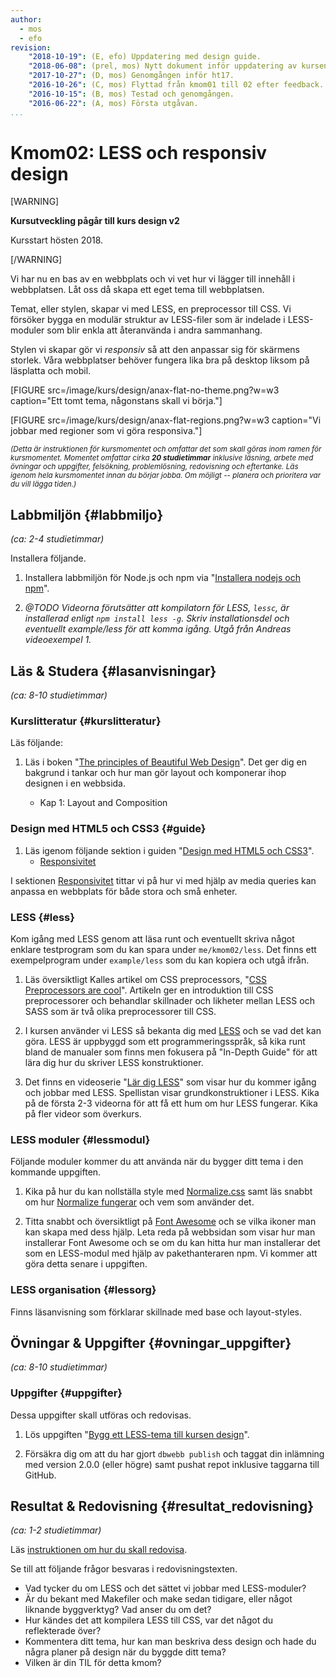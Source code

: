 ```yaml
---
author:
  - mos
  - efo
revision:
    "2018-10-19": (E, efo) Uppdatering med design guide.
    "2018-06-08": (prel, mos) Nytt dokument inför uppdatering av kursen.
    "2017-10-27": (D, mos) Genomgången inför ht17.
    "2016-10-26": (C, mos) Flyttad från kmom01 till 02 efter feedback.
    "2016-10-15": (B, mos) Testad och genomgången.
    "2016-06-22": (A, mos) Första utgåvan.
...
```

Kmom02: LESS och responsiv design
====================================

[WARNING]

**Kursutveckling pågår till kurs design v2**

Kursstart hösten 2018.

[/WARNING]


Vi har nu en bas av en webbplats och vi vet hur vi lägger till innehåll i webbplatsen. Låt oss då skapa ett eget tema till webbplatsen.

Temat, eller stylen, skapar vi med LESS, en preprocessor till CSS. Vi försöker bygga en modulär struktur av LESS-filer som är indelade i LESS-moduler som blir enkla att återanvända i andra sammanhang.

Stylen vi skapar gör vi *responsiv* så att den anpassar sig för skärmens storlek. Våra webbplatser behöver fungera lika bra på desktop liksom på läsplatta och mobil.

<!--
Vi behöver också fortsätta att bekanta oss generellt med begreppen webbdesign och användbarhet på webben. Det viktigt med förståelse för vissa grundkoncept inom området.

Vi börjar försiktigt för att se hur LESS fungerar tillsammans med Anax Flat och hur vi kan jobba med ett tema via moduler i LESS.

I nästa kmom bygger vi vidare på temat med grid-baserad layout. Så det kommer mera och det gör inget om du tar det lite lugnt med stylen i detta kmom.
-->



<!--more-->

[FIGURE src=/image/kurs/design/anax-flat-no-theme.png?w=w3 caption="Ett tomt tema, någonstans skall vi börja."]

[FIGURE src=/image/kurs/design/anax-flat-regions.png?w=w3 caption="Vi jobbar med regioner som vi göra responsiva."]



<small><i>(Detta är instruktionen för kursmomentet och omfattar det som skall göras inom ramen för kursmomentet. Momentet omfattar cirka **20 studietimmar** inklusive läsning, arbete med övningar och uppgifter, felsökning, problemlösning, redovisning och eftertanke. Läs igenom hela kursmomentet innan du börjar jobba. Om möjligt -- planera och prioritera var du vill lägga tiden.)</i></small>



Labbmiljön  {#labbmiljo}
---------------------------------

*(ca: 2-4 studietimmar)*

Installera följande.

1. Installera labbmiljön för Node.js och npm via "[Installera nodejs och npm](labbmiljo/node-och-npm)".

1. _@TODO Videorna förutsätter att kompilatorn för LESS, `lessc`, är installerad enligt `npm install less -g`. Skriv installationsdel och eventuellt example/less för att komma igång. Utgå från Andreas videoexempel 1._



Läs & Studera  {#lasanvisningar}
---------------------------------

*(ca: 8-10 studietimmar)*



### Kurslitteratur  {#kurslitteratur}

Läs följande:

1. Läs i boken "[The principles of Beautiful Web Design](kunskap/boken-the-principles-of-beautiful-web-design)". Det ger dig en bakgrund i tankar och hur man gör layout och komponerar ihop designen i en webbsida.

    * Kap 1: Layout and Composition



### Design med HTML5 och CSS3  {#guide}

1. Läs igenom följande sektion i guiden "[Design med HTML5 och CSS3](guide/design-med-html5-och-css3)".
    * [Responsivitet](guide/design-med-html5-och-css3/responsivitet)

I sektionen [Responsivitet](guide/design-med-html5-och-css3/responsivitet) tittar vi på hur vi med hjälp av media queries kan anpassa en webbplats för både stora och små enheter.
<!--
### Tekniker för att skriva för webben {#skriva}

1. Läs följande kapitel i guiden "[Skriva för webben](https://www.iis.se/lar-dig-mer/guider/hur-man-skriver-for-webben/)".

    * 3. Hur vi läser på webben
-->


<!--
### Webbdesign och användbarhet {#webbdesign}

Läs följande artiklar.

1. Läs artikeln "[The Fold Manifesto: Why the Page Fold Still Matters](https://www.nngroup.com/articles/page-fold-manifesto/)".

1. Läs artikeln "[Menu Design: Checklist of 15 UX Guidelines to Help Users](https://www.nngroup.com/articles/menu-design/)".
-->
<!-- Eventuellt skriva artikel om usability, kanske i projektet? -->



### LESS {#less}

Kom igång med LESS genom att läsa runt och eventuellt skriva något enklare testprogram som du kan spara under `me/kmom02/less`. Det finns ett exempelprogram under `example/less` som du kan kopiera och utgå ifrån.

1. Läs översiktligt Kalles artikel om CSS preprocessors, "[CSS Preprocessors are cool](http://dbwebb.se/article/Kalle_CSS_LESS_SASS.pdf)". Artikeln ger en introduktion till CSS preprocessorer och behandlar skillnader och likheter mellan LESS och SASS som är två olika preprocessorer till CSS.

1. I kursen använder vi LESS så bekanta dig med [LESS](http://lesscss.org/) och se vad det kan göra. LESS är uppbyggd som ett programmeringsspråk, så kika runt bland de manualer som finns men fokusera på "In-Depth Guide" för att lära dig hur du skriver LESS konstruktioner.

1. Det finns en videoserie "[Lär dig LESS](https://www.youtube.com/playlist?list=PLKtP9l5q3ce-kTE6oaXLUNqII3cgTheEi)" som visar hur du kommer igång och jobbar med LESS. Spellistan visar grundkonstruktioner i LESS. Kika på de första 2-3 videorna för att få ett hum om hur LESS fungerar. Kika på fler videor som överkurs.



### LESS moduler {#lessmodul}

Följande moduler kommer du att använda när du bygger ditt tema i den kommande uppgiften.

1. Kika på hur du kan nollställa style med [Normalize.css](http://necolas.github.com/normalize.css/) samt läs snabbt om hur [Normalize fungerar](http://nicolasgallagher.com/about-normalize-css/) och vem som använder det.

1. Titta snabbt och översiktligt på [Font Awesome](https://fontawesome.com/) och se vilka ikoner man kan skapa med dess hjälp. Leta reda på webbsidan som visar hur man installerar Font Awesome och se om du kan hitta hur man installerar det som en LESS-modul med hjälp av pakethanteraren npm. Vi kommer att göra detta senare i uppgiften.



### LESS organisation {#lessorg}

Finns läsanvisning som förklarar skillnade med base och layout-styles.

<!--
### Responsiv webbdesign {#responsiv}

Hmmm, i sliden https://dbwebb.se/repo/slides/ht18/023-htmlphp-kmom02-responsivitet.html presenteras begreppen Mobile First (2009), Responsive web design (2010) samt Adaptive web design (2011). Säg något om begreppen?

Visa hur man gör i LESS i me/redovisa?


1. Läs översiktligt artikeln som definierade begreppet "[Responsive Web Design](http://alistapart.com/article/responsive-web-design/)".

1. Bläddra snabbt igenom artikeln "[Multi-Device Layout Patterns](http://www.lukew.com/ff/entry.asp?1514)" som definierar ett antal design mönster inom responsiv design.

1. Kika snabbt på materialet då Google Developers visar hur man kommer igång med [grunderna i responsiv layout](https://developers.google.com/web/fundamentals/design-and-ui/responsive/).
-->


<!--
### Video  {#video}

Titta på följande:

1. Till kursen finns en videoserie, "[Teknisk webbdesign och användbarhet](https://www.youtube.com/playlist?list=PLKtP9l5q3ce93K_FQtlmz2rcaR_BaKIET)", kika på de videor som börjar på 2. Videorna som börjar på 210* är kopplade till en av de artiklar du skall jobba igenom under övningarna nedan. Titta på dem samtidigt som du jobbar igenom artikeln.
-->




<!--
### Lästips {#lastips}

Kika igenom följande styleguides till CSS för att få en känsla av hur du bör/kan skriva din CSS-kod.

1. Kika snabbt igenom "[Google HTML/CSS Style Guide](https://google.github.io/styleguide/htmlcssguide.xml)".

1. De valideringsregler som gäller för CSS-kod i dbwebb-kurser är samlade i repot [`desinax/css-styleguide`](desinax/css-styleguide). Repot finns även som ett npm-paket [css-styleguide](https://www.npmjs.com/package/css-styleguide). Du kan [diskutera stylen i forumet](https://dbwebb.se/forum/viewtopic.php?f=9&t=6822).
-->
<!-- 1. Kika snabbt igenom [kod-guidelines för GitHubs Primer](http://primercss.io/guidelines/). -->



Övningar & Uppgifter  {#ovningar_uppgifter}
-------------------------------------------

*(ca: 8-10 studietimmar)*


<!--
### Övningar {#ovningar}

Genomför följande övning för att förbereda inför uppgifterna.

1. Kom igång med LESS och skapa en struktur av LESS-filer, eller LESS-moduler. Det blir ett modulärt sätt att bygga upp sitt *tema* till webbplatsen. Gör detta genom att jobba igenom artikeln "[Bygg ett tema till Anax Flat](kunskap/bygg-ett-tema-till-anax-flat)".
-->



### Uppgifter {#uppgifter}

Dessa uppgifter skall utföras och redovisas.

1. Lös uppgiften "[Bygg ett LESS-tema till kursen design](uppgift/bygg-ett-less-tema-till-kursen-design)".

1. Försäkra dig om att du har gjort `dbwebb publish` och taggat din inlämning med version 2.0.0 (eller högre) samt pushat repot inklusive taggarna till GitHub.



Resultat & Redovisning  {#resultat_redovisning}
-----------------------------------------------

*(ca: 1-2 studietimmar)*

Läs [instruktionen om hur du skall redovisa](./../redovisa).

Se till att följande frågor besvaras i redovisningstexten.

* Vad tycker du om LESS och det sättet vi jobbar med LESS-moduler?
* Är du bekant med Makefiler och make sedan tidigare, eller något liknande byggverktyg? Vad anser du om det?
* Hur kändes det att kompilera LESS till CSS, var det något du reflekterade över?
* Kommentera ditt tema, hur kan man beskriva dess design och hade du några planer på design när du byggde ditt tema?
* Vilken är din TIL för detta kmom?
